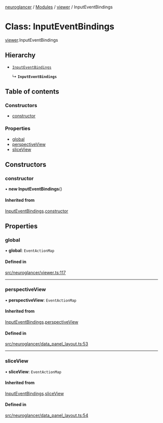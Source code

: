 [neuroglancer](../README.md) / [Modules](../modules.md) / [viewer](../modules/viewer.md) / InputEventBindings

# Class: InputEventBindings

[viewer](../modules/viewer.md).InputEventBindings

## Hierarchy

- [`InputEventBindings`](data_panel_layout.InputEventBindings.md)

  ↳ **`InputEventBindings`**

## Table of contents

### Constructors

- [constructor](viewer.InputEventBindings.md#constructor)

### Properties

- [global](viewer.InputEventBindings.md#global)
- [perspectiveView](viewer.InputEventBindings.md#perspectiveview)
- [sliceView](viewer.InputEventBindings.md#sliceview)

## Constructors

### constructor

• **new InputEventBindings**()

#### Inherited from

[InputEventBindings](data_panel_layout.InputEventBindings.md).[constructor](data_panel_layout.InputEventBindings.md#constructor)

## Properties

### global

• **global**: `EventActionMap`

#### Defined in

[src/neuroglancer/viewer.ts:117](https://github.com/ActiveBrainAtlas2/neuroglancer/blob/958d23e0/src/neuroglancer/viewer.ts#L117)

___

### perspectiveView

• **perspectiveView**: `EventActionMap`

#### Inherited from

[InputEventBindings](data_panel_layout.InputEventBindings.md).[perspectiveView](data_panel_layout.InputEventBindings.md#perspectiveview)

#### Defined in

[src/neuroglancer/data_panel_layout.ts:53](https://github.com/ActiveBrainAtlas2/neuroglancer/blob/958d23e0/src/neuroglancer/data_panel_layout.ts#L53)

___

### sliceView

• **sliceView**: `EventActionMap`

#### Inherited from

[InputEventBindings](data_panel_layout.InputEventBindings.md).[sliceView](data_panel_layout.InputEventBindings.md#sliceview)

#### Defined in

[src/neuroglancer/data_panel_layout.ts:54](https://github.com/ActiveBrainAtlas2/neuroglancer/blob/958d23e0/src/neuroglancer/data_panel_layout.ts#L54)
